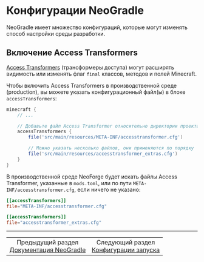 # Конфигурации NeoGradle

NeoGradle имеет множество конфигураций, которые могут изменять способ настройки среды разработки.

## Включение Access Transformers

[Access Transformers](https://docs.neoforged.net/docs/advanced/accesstransformers) (трансформеры доступа) могут расширять видимость или изменять флаг `final` классов, методов и полей Minecraft.

Чтобы включить Access Transformers в производственной среде (production), вы можете указать конфигурационный файл(ы) в блоке `accessTransformers`:

```gradle
minecraft {
    // ...

    // Добавьте файл Access Transformer относительно директории проекта
    accessTransformers {
        file('src/main/resources/META-INF/accesstransformer.cfg')

        // Можно указать несколько файлов, они применяются по порядку
        file('src/main/resources/accesstransformer_extras.cfg')
    }
}
```

В производственной среде NeoForge будет искать файлы Access Transformer, указанные в `mods.toml`, или по пути `META-INF/accesstransformer.cfg`, если ничего не указано:

```toml
[[accessTransformers]]
file="META-INF/accesstransformer.cfg"

[[accessTransformers]]
file="accesstransformer_extras.cfg"
```
---
<div align="center"><table><tr><td align="center">Предыдущий раздел<br><a href="../NeoGradle Documentation.md">Документация NeoGradle</a></td><td align="center">Следующий раздел<br><a href="./Run Configurations.md">Конфигурации запуска</a></td></tr></table></div>
